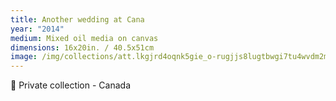 ```yaml
---
title: Another wedding at Cana
year: "2014"
medium: Mixed oil media on canvas
dimensions: 16x20in. / 40.5x51cm
image: /img/collections/att.lkgjrd4oqnk5gie_o-rugjjs8lugtbwgi7tu4wvdm2m-compressed.jpeg
---
```

🔴 Private collection - Canada
